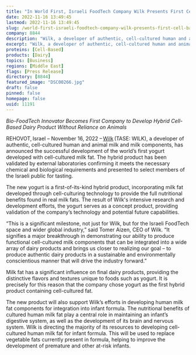 ```yaml
---
title: "In World First, Israeli FoodTech Company Wilk Presents First Cell-based Yogurt Produced with Cultured Milk Fat"
date: 2022-11-16 13:49:45
lastmod: 2022-11-16 13:49:45
slug: /world-first-israeli-foodtech-company-wilk-presents-first-cell-based-yogurt-produced
company: 8844
description: "Wilk, a developer of authentic, cell-cultured human and animal milk and milk components, has announced the successful development of the world’s first yogurt developed with cell-cultured milk fat."
excerpt: "Wilk, a developer of authentic, cell-cultured human and animal milk and milk components, has announced the successful development of the world’s first yogurt developed with cell-cultured milk fat."
proteins: [Cell-Based]
products: [Dairy]
topics: [Business]
regions: [Middle East]
flags: [Press Release]
directory: [8844]
featured_image: "DSC00266.jpg"
draft: false
pinned: false
homepage: false
uuid: 11191
---
```

<p><em>Bio-FoodTech Innovator Becomes First Company to Develop Hybrid Cell-Based Dairy Product Without Reliance on Animals</em></p>
<p>REHOVOT, Israel – November 16, 2022 – <a href="https://wilkismilk.com/">Wilk</a> (TASE: WILK), a developer of authentic, cell-cultured human and animal milk and milk components, has announced the successful development of the world’s first yogurt developed with cell-cultured milk fat. The hybrid product has been validated by external laboratories confirming it meets the necessary chemical and biological requirements and presented to select members of the Israeli public for tasting.</p>
<p>The new yogurt is a first-of-its-kind hybrid product, incorporating milk fat developed through cell-culturing technology to provide the full nutritional benefits found in real milk fats. The result of Wilk's intensive research and development efforts, the yogurt serves as a concept product, providing validation of the company’s technology and potential future capabilities.</p>
<p>“This is a significant milestone, not just for Wilk, but for the Israeli FoodTech space and wider global industry,” said Tomer Aizen, CEO of Wilk. “It signifies a major breakthrough in demonstrating our ability to produce functional cell-cultured milk components that can be integrated into a wide array of dairy products and brings us closer to realizing our goal – to produce authentic dairy products in a sustainable and environmentally conscientious manner that will drive the industry forward.”</p>
<p>Milk fat has a significant influence on final dairy products, providing the distinctive flavors and textures unique to foods such as yogurt. It is precisely for this reason that the company chose yogurt as the first hybrid product containing cell-cultured fat.</p>
<p>The new product will also support Wilk’s efforts in developing human milk fat components for integration into infant formula. The nutritional benefits of cultured human milk fat play a central role in maintaining an infant’s digestive system, as well as the development of its brain and nervous system. Wilk is directing the majority of its resources to developing cell-cultured human milk fat for infant formula. This will be used to replace vegetable fats currently present in formula, helping to improve the development of premature and other at-risk infants.</p>
